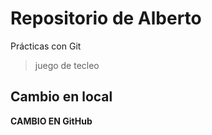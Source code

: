 # Repositorio de Alberto

Prácticas con Git

> juego de tecleo

## Cambio en local

**CAMBIO EN GitHub**
